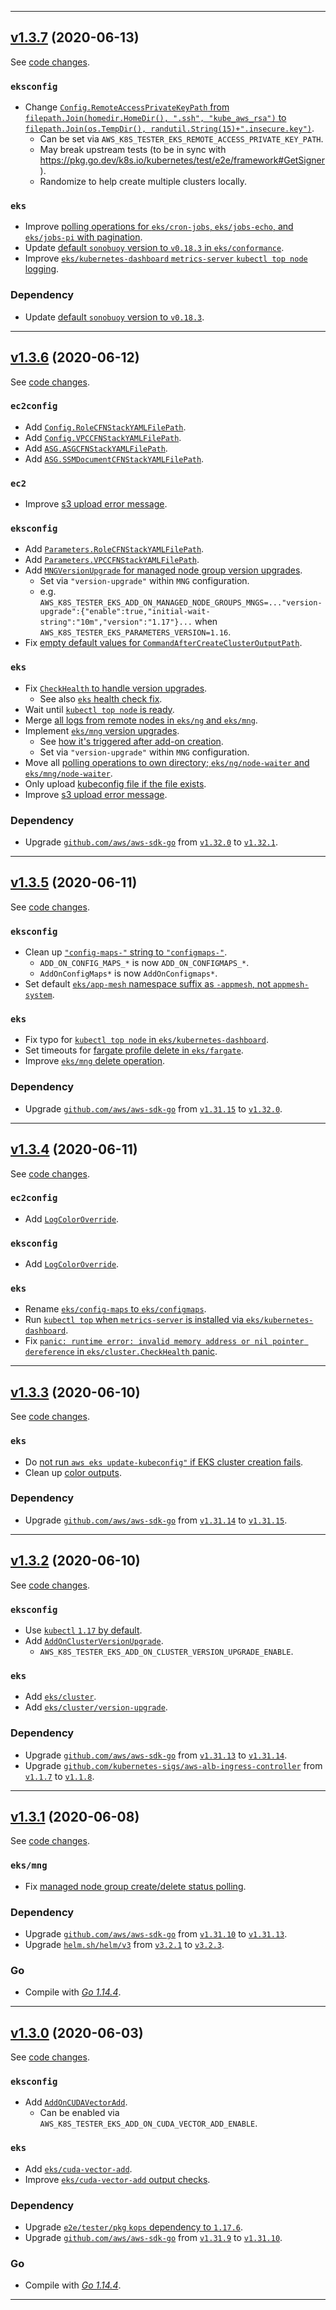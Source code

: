 

<hr>


## [v1.3.7](https://github.com/aws/aws-k8s-tester/releases/tag/v1.3.7) (2020-06-13)

See [code changes](https://github.com/aws/aws-k8s-tester/compare/v1.3.6...v1.3.7).

### `eksconfig`

- Change [`Config.RemoteAccessPrivateKeyPath` from `filepath.Join(homedir.HomeDir(), ".ssh", "kube_aws_rsa")` to `filepath.Join(os.TempDir(), randutil.String(15)+".insecure.key")`](https://github.com/aws/aws-k8s-tester/commit/a1ca992fb27fee6a58f61f445f3169badfc13638).
  - Can be set via `AWS_K8S_TESTER_EKS_REMOTE_ACCESS_PRIVATE_KEY_PATH`.
  - May break upstream tests (to be in sync with https://pkg.go.dev/k8s.io/kubernetes/test/e2e/framework#GetSigner).
  - Randomize to help create multiple clusters locally.

### `eks`

- Improve [polling operations for `eks/cron-jobs`, `eks/jobs-echo`, and `eks/jobs-pi` with pagination](https://github.com/aws/aws-k8s-tester/commit/7306c6e0979541c8461388ffd32938c384e06e31).
- Update [default `sonobuoy` version to `v0.18.3` in `eks/conformance`](https://github.com/vmware-tanzu/sonobuoy/releases/tag/v0.18.3).
- Improve [`eks/kubernetes-dashboard` `metrics-server` `kubectl top node` logging](https://github.com/aws/aws-k8s-tester/commit/b0889909a225497265a2fced0063bd51b813108c).

### Dependency

- Update [default `sonobuoy` version to `v0.18.3`](https://github.com/vmware-tanzu/sonobuoy/releases/tag/v0.18.3).


<hr>


## [v1.3.6](https://github.com/aws/aws-k8s-tester/releases/tag/v1.3.6) (2020-06-12)

See [code changes](https://github.com/aws/aws-k8s-tester/compare/v1.3.5...v1.3.6).

### `ec2config`

- Add [`Config.RoleCFNStackYAMLFilePath`](https://github.com/aws/aws-k8s-tester/commit/13922f4a0eb9446705a757c816923ae54a03bb41).
- Add [`Config.VPCCFNStackYAMLFilePath`](https://github.com/aws/aws-k8s-tester/commit/13922f4a0eb9446705a757c816923ae54a03bb41).
- Add [`ASG.ASGCFNStackYAMLFilePath`](https://github.com/aws/aws-k8s-tester/commit/13922f4a0eb9446705a757c816923ae54a03bb41).
- Add [`ASG.SSMDocumentCFNStackYAMLFilePath`](https://github.com/aws/aws-k8s-tester/commit/13922f4a0eb9446705a757c816923ae54a03bb41).

### `ec2`

- Improve [s3 upload error message](https://github.com/aws/aws-k8s-tester/commit/e29f3038135a1e43e4e5d201ad538ad3973a0c6a).

### `eksconfig`

- Add [`Parameters.RoleCFNStackYAMLFilePath`](https://github.com/aws/aws-k8s-tester/commit/db0cb5d39e3b1d9758f31ca4f5425ad9d1f711ce).
- Add [`Parameters.VPCCFNStackYAMLFilePath`](https://github.com/aws/aws-k8s-tester/commit/db0cb5d39e3b1d9758f31ca4f5425ad9d1f711ce).
- Add [`MNGVersionUpgrade` for managed node group version upgrades](https://github.com/aws/aws-k8s-tester/commit/8d4490b47d089064cf27306a59acaffaed53ab58).
  - Set via `"version-upgrade"` within `MNG` configuration.
  - e.g. `AWS_K8S_TESTER_EKS_ADD_ON_MANAGED_NODE_GROUPS_MNGS=..."version-upgrade":{"enable":true,"initial-wait-string":"10m","version":"1.17"}...` when `AWS_K8S_TESTER_EKS_PARAMETERS_VERSION=1.16`.
- Fix [empty default values for `CommandAfterCreateClusterOutputPath`](https://github.com/aws/aws-k8s-tester/commit/d382071054755be164a83a6a522a9bc8b0d1495a).

### `eks`

- Fix [`CheckHealth` to handle version upgrades](https://github.com/aws/aws-k8s-tester/commit/ef079fd2332e3c20c29cea1001aec1d1a95f1d87).
  - See also [`eks` health check fix](https://github.com/aws/aws-k8s-tester/commit/afe2096a5bd51b043e59ebad937ba5921c8ded98).
- Wait until [`kubectl top node` is ready](https://github.com/aws/aws-k8s-tester/commit/5301270bfa2253bda350407a2db03a38058d7e95).
- Merge [all logs from remote nodes in `eks/ng` and `eks/mng`](https://github.com/aws/aws-k8s-tester/commit/3abcece44beda975af7f3d62a35e46d06f609c7a).
- Implement [`eks/mng` version upgrades](https://github.com/aws/aws-k8s-tester/commit/3abcece44beda975af7f3d62a35e46d06f609c7a).
  - See [how it's triggered after add-on creation](https://github.com/aws/aws-k8s-tester/commit/234917535d8dd2c72b6054db72a49b56b179f16a).
  - Set via `"version-upgrade"` within `MNG` configuration.
- Move all [polling operations to own directory; `eks/ng/node-waiter` and `eks/mng/node-waiter`](https://github.com/aws/aws-k8s-tester/commit/3abcece44beda975af7f3d62a35e46d06f609c7a).
- Only upload [kubeconfig file if the file exists](https://github.com/aws/aws-k8s-tester/commit/3abcece44beda975af7f3d62a35e46d06f609c7a).
- Improve [s3 upload error message](https://github.com/aws/aws-k8s-tester/commit/e29f3038135a1e43e4e5d201ad538ad3973a0c6a).

### Dependency

- Upgrade [`github.com/aws/aws-sdk-go`](https://github.com/aws/aws-sdk-go/releases) from [`v1.32.0`](https://github.com/aws/aws-sdk-go/releases/tag/v1.32.0) to [`v1.32.1`](https://github.com/aws/aws-sdk-go/releases/tag/v1.32.1).


<hr>


## [v1.3.5](https://github.com/aws/aws-k8s-tester/releases/tag/v1.3.5) (2020-06-11)

See [code changes](https://github.com/aws/aws-k8s-tester/compare/v1.3.4...v1.3.5).

### `eksconfig`

- Clean up [`"config-maps-"` string to `"configmaps-"`](https://github.com/aws/aws-k8s-tester/commit/6f424f20135285f24b078addbd7e3497b4e2cdf9).
  - `ADD_ON_CONFIG_MAPS_*` is now `ADD_ON_CONFIGMAPS_*`.
  - `AddOnConfigMaps*` is now `AddOnConfigmaps*`.
- Set default [`eks/app-mesh` namespace suffix as `-appmesh`, not `appmesh-system`](https://github.com/aws/aws-k8s-tester/commit/1ac87bcadc03b58bc7ea3d5f3ce79f7e03202435).

### `eks`

- Fix typo for [`kubectl top node` in `eks/kubernetes-dashboard`](https://github.com/aws/aws-k8s-tester/commit/c0892a8353c9cf8add50b0c0fda84de7c883b963).
- Set timeouts for [fargate profile delete in `eks/fargate`](https://github.com/aws/aws-k8s-tester/commit/32fb68855a6b07ad0827bb61ac0fb43063c3aa65).
- Improve [`eks/mng` delete operation](https://github.com/aws/aws-k8s-tester/commit/9878594877f32c8b2c4023a5ad0d1534b46ddda2).

### Dependency

- Upgrade [`github.com/aws/aws-sdk-go`](https://github.com/aws/aws-sdk-go/releases) from [`v1.31.15`](https://github.com/aws/aws-sdk-go/releases/tag/v1.31.15) to [`v1.32.0`](https://github.com/aws/aws-sdk-go/releases/tag/v1.32.0).


<hr>


## [v1.3.4](https://github.com/aws/aws-k8s-tester/releases/tag/v1.3.4) (2020-06-11)

See [code changes](https://github.com/aws/aws-k8s-tester/compare/v1.3.3...v1.3.4).

### `ec2config`

- Add [`LogColorOverride`](https://github.com/aws/aws-k8s-tester/commit/5f19f50611d29a847e5f7d9b2c81affee906e564).

### `eksconfig`

- Add [`LogColorOverride`](https://github.com/aws/aws-k8s-tester/commit/5f19f50611d29a847e5f7d9b2c81affee906e564).

### `eks`

- Rename [`eks/config-maps` to `eks/configmaps`](https://github.com/aws/aws-k8s-tester/commit/d05e12ec679763eba164029435d3c8d1534baca1).
- Run [`kubectl top` when `metrics-server` is installed via `eks/kubernetes-dashboard`](https://github.com/aws/aws-k8s-tester/commit/de2049b9586fddcc2d7b94eb54b8cc48be461818).
- Fix [`panic: runtime error: invalid memory address or nil pointer dereference` in `eks/cluster.CheckHealth` panic](https://github.com/aws/aws-k8s-tester/commit/c84490b19bd845267a6263f551f79eca54d48eda).


<hr>


## [v1.3.3](https://github.com/aws/aws-k8s-tester/releases/tag/v1.3.3) (2020-06-10)

See [code changes](https://github.com/aws/aws-k8s-tester/compare/v1.3.2...v1.3.3).

### `eks`

- Do [not run `aws eks update-kubeconfig"` if EKS cluster creation fails](https://github.com/aws/aws-k8s-tester/commit/94cc6fb279103c93a9f1d5d8a0b4e0282a58ee52).
- Clean up [color outputs](https://github.com/aws/aws-k8s-tester/commit/4038bd07c897c3dff3107e82af360b46e9eec3a1).

### Dependency

- Upgrade [`github.com/aws/aws-sdk-go`](https://github.com/aws/aws-sdk-go/releases) from [`v1.31.14`](https://github.com/aws/aws-sdk-go/releases/tag/v1.31.14) to [`v1.31.15`](https://github.com/aws/aws-sdk-go/releases/tag/v1.31.15).


<hr>


## [v1.3.2](https://github.com/aws/aws-k8s-tester/releases/tag/v1.3.2) (2020-06-10)

See [code changes](https://github.com/aws/aws-k8s-tester/compare/v1.3.1...v1.3.2).

### `eksconfig`

- Use [`kubectl` `1.17` by default](https://github.com/aws/aws-k8s-tester/pull/95).
- Add [`AddOnClusterVersionUpgrade`](https://github.com/aws/aws-k8s-tester/commit/8471fa5951d0b3f295141aba55340ef51e7fa796).
  - `AWS_K8S_TESTER_EKS_ADD_ON_CLUSTER_VERSION_UPGRADE_ENABLE`.

### `eks`

- Add [`eks/cluster`](https://github.com/aws/aws-k8s-tester/commit/8e26589bf770a261b03c4117c949ca741e04d53e).
- Add [`eks/cluster/version-upgrade`](https://github.com/aws/aws-k8s-tester/commit/8e26589bf770a261b03c4117c949ca741e04d53e).

### Dependency

- Upgrade [`github.com/aws/aws-sdk-go`](https://github.com/aws/aws-sdk-go/releases) from [`v1.31.13`](https://github.com/aws/aws-sdk-go/releases/tag/v1.31.13) to [`v1.31.14`](https://github.com/aws/aws-sdk-go/releases/tag/v1.31.14).
- Upgrade [`github.com/kubernetes-sigs/aws-alb-ingress-controller`](https://github.com/kubernetes-sigs/aws-alb-ingress-controller/releases) from [`v1.1.7`](https://github.com/kubernetes-sigs/aws-alb-ingress-controller/releases/tag/v1.1.7) to [`v1.1.8`](https://github.com/kubernetes-sigs/aws-alb-ingress-controller/releases/tag/v1.1.8).


<hr>


## [v1.3.1](https://github.com/aws/aws-k8s-tester/releases/tag/v1.3.1) (2020-06-08)

See [code changes](https://github.com/aws/aws-k8s-tester/compare/v1.3.0...v1.3.1).

### `eks/mng`

- Fix [managed node group create/delete status polling](https://github.com/aws/aws-k8s-tester/commit/7cfe06785990e4f6ce14b89496c337f02c0a3f7a).

### Dependency

- Upgrade [`github.com/aws/aws-sdk-go`](https://github.com/aws/aws-sdk-go/releases) from [`v1.31.10`](https://github.com/aws/aws-sdk-go/releases/tag/v1.31.10) to [`v1.31.13`](https://github.com/aws/aws-sdk-go/releases/tag/v1.31.13).
- Upgrade [`helm.sh/helm/v3`](https://github.com/helm/helm/releases) from [`v3.2.1`](https://github.com/helm/helm/releases/tag/v3.2.1) to [`v3.2.3`](https://github.com/helm/helm/releases/tag/v3.2.3).

### Go

- Compile with [*Go 1.14.4*](https://golang.org/doc/devel/release.html#go1.14).


<hr>


## [v1.3.0](https://github.com/aws/aws-k8s-tester/releases/tag/v1.3.0) (2020-06-03)

See [code changes](https://github.com/aws/aws-k8s-tester/compare/v1.2.9...v1.3.0).

### `eksconfig`

- Add [`AddOnCUDAVectorAdd`](https://github.com/aws/aws-k8s-tester/pull/89).
  - Can be enabled via `AWS_K8S_TESTER_EKS_ADD_ON_CUDA_VECTOR_ADD_ENABLE`.

### `eks`

- Add [`eks/cuda-vector-add`](https://github.com/aws/aws-k8s-tester/pull/89).
- Improve [`eks/cuda-vector-add` output checks](https://github.com/aws/aws-k8s-tester/commit/75ca40a81845eba3a3b2246fb7a67f0dcc82bf8b).

### Dependency

- Upgrade [`e2e/tester/pkg` `kops` dependency to `1.17.6`](https://github.com/aws/aws-k8s-tester/pull/88).
- Upgrade [`github.com/aws/aws-sdk-go`](https://github.com/aws/aws-sdk-go/releases) from [`v1.31.9`](https://github.com/aws/aws-sdk-go/releases/tag/v1.31.9) to [`v1.31.10`](https://github.com/aws/aws-sdk-go/releases/tag/v1.31.10).

### Go

- Compile with [*Go 1.14.4*](https://golang.org/doc/devel/release.html#go1.14).


<hr>

